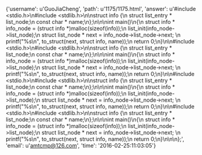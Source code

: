 {'username': u'GuoJiaCheng', 'path': u'1175/1175.html', 'answer': u'#include <stdio.h>\n#include <stdlib.h>\n\nstruct info {\n    struct list_entry * list_node;\n    const char * name;\n};\n\n\nint main()\n{\n    struct info * info_node = (struct info *)malloc(sizeof(info));\n    list_init(info_node->list_node);\n    struct list_node * next = info_node->list_node->next; \n    printf("%s\\n", to_struct(next, struct info, name));\n    return 0;\n}\n\n#include <stdio.h>\n#include <stdlib.h>\n\nstruct info {\n    struct list_entry * list_node;\n    const char * name;\n};\n\n\nint main()\n{\n    struct info * info_node = (struct info *)malloc(sizeof(info));\n    list_init(info_node->list_node);\n    struct list_node * next = info_node->list_node->next; \n    printf("%s\\n", to_struct(next, struct info, name));\n    return 0;\n}\n\n#include <stdio.h>\n#include <stdlib.h>\n\nstruct info {\n    struct list_entry * list_node;\n    const char * name;\n};\n\n\nint main()\n{\n    struct info * info_node = (struct info *)malloc(sizeof(info));\n    list_init(info_node->list_node);\n    struct list_node * next = info_node->list_node->next; \n    printf("%s\\n", to_struct(next, struct info, name));\n    return 0;\n}\n\n#include <stdio.h>\n#include <stdlib.h>\n\nstruct info {\n    struct list_entry * list_node;\n    const char * name;\n};\n\n\nint main()\n{\n    struct info * info_node = (struct info *)malloc(sizeof(info));\n    list_init(info_node->list_node);\n    struct list_node * next = info_node->list_node->next; \n    printf("%s\\n", to_struct(next, struct info, name));\n    return 0;\n}\n\n\n};', 'email': u'amtcmp@126.com', 'time': '2016-02-25:11:03:05'}